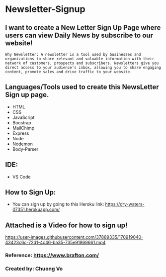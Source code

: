 # Newsletter-Signup

## I want to create a New Letter Sign Up Page where users can view Daily News by subscribe to our website! 
~~~
Why Newsletter: A newsletter is a tool used by businesses and organizations to share relevant and valuable information with their network of customers, prospects and subscribers. Newsletters give you direct access to your audience’s inbox, allowing you to share engaging content, promote sales and drive traffic to your website.
~~~

## Languages/Tools used to create this NewsLetter Sign up page.
* HTML
* CSS
* JavaScript
* Boostrap
* MailChimp
* Express
* Node
* Nodemon
* Body-Parser

## IDE:
* VS Code

## How to Sign Up:
* You can sign up by going to this Heroku link: 
https://dry-waters-07351.herokuapp.com/

## Attached is a Video for how to sign up!


https://user-images.githubusercontent.com/37889335/170919040-43423c6c-72d1-4c46-ba35-735e91869661.mp4



### Reference: https://www.brafton.com/

### Created by: Chuong Vo
